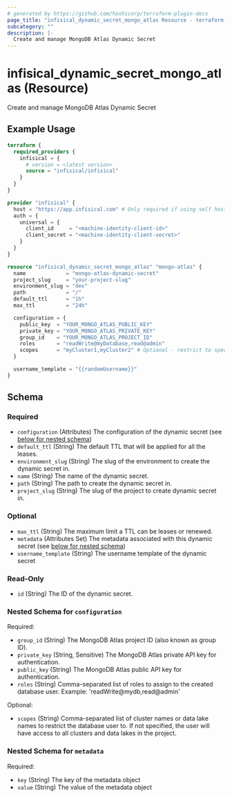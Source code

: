 ```yaml
---
# generated by https://github.com/hashicorp/terraform-plugin-docs
page_title: "infisical_dynamic_secret_mongo_atlas Resource - terraform-provider-infisical"
subcategory: ""
description: |-
  Create and manage MongoDB Atlas Dynamic Secret
---
```


# infisical_dynamic_secret_mongo_atlas (Resource)

Create and manage MongoDB Atlas Dynamic Secret

## Example Usage

```terraform
terraform {
  required_providers {
    infisical = {
      # version = <latest version>
      source = "infisical/infisical"
    }
  }
}

provider "infisical" {
  host = "https://app.infisical.com" # Only required if using self hosted instance of Infisical, default is https://app.infisical.com
  auth = {
    universal = {
      client_id     = "<machine-identity-client-id>"
      client_secret = "<machine-identity-client-secret>"
    }
  }
}

resource "infisical_dynamic_secret_mongo_atlas" "mongo-atlas" {
  name             = "mongo-atlas-dynamic-secret"
  project_slug     = "your-project-slug"
  environment_slug = "dev"
  path             = "/"
  default_ttl      = "1h"
  max_ttl          = "24h"

  configuration = {
    public_key  = "YOUR_MONGO_ATLAS_PUBLIC_KEY"
    private_key = "YOUR_MONGO_ATLAS_PRIVATE_KEY"
    group_id    = "YOUR_MONGO_ATLAS_PROJECT_ID"
    roles       = "readWrite@myDatabase,read@admin"
    scopes      = "myCluster1,myCluster2" # Optional - restrict to specific clusters
  }

  username_template = "{{randomUsername}}"
}
```

<!-- schema generated by tfplugindocs -->
## Schema

### Required

- `configuration` (Attributes) The configuration of the dynamic secret (see [below for nested schema](#nestedatt--configuration))
- `default_ttl` (String) The default TTL that will be applied for all the leases.
- `environment_slug` (String) The slug of the environment to create the dynamic secret in.
- `name` (String) The name of the dynamic secret.
- `path` (String) The path to create the dynamic secret in.
- `project_slug` (String) The slug of the project to create dynamic secret in.

### Optional

- `max_ttl` (String) The maximum limit a TTL can be leases or renewed.
- `metadata` (Attributes Set) The metadata associated with this dynamic secret (see [below for nested schema](#nestedatt--metadata))
- `username_template` (String) The username template of the dynamic secret

### Read-Only

- `id` (String) The ID of the dynamic secret.

<a id="nestedatt--configuration"></a>
### Nested Schema for `configuration`

Required:

- `group_id` (String) The MongoDB Atlas project ID (also known as group ID).
- `private_key` (String, Sensitive) The MongoDB Atlas private API key for authentication.
- `public_key` (String) The MongoDB Atlas public API key for authentication.
- `roles` (String) Comma-separated list of roles to assign to the created database user. Example: 'readWrite@mydb,read@admin'

Optional:

- `scopes` (String) Comma-separated list of cluster names or data lake names to restrict the database user to. If not specified, the user will have access to all clusters and data lakes in the project.


<a id="nestedatt--metadata"></a>
### Nested Schema for `metadata`

Required:

- `key` (String) The key of the metadata object
- `value` (String) The value of the metadata object
